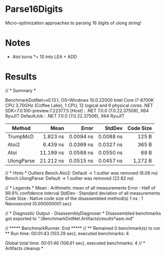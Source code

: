 # Parse16Digits
Micro-optimization approaches to parsing 16 digits of ulong string!

# Notes

- Atoi turns *= 10 into LEA + ADD

# Results

// * Summary *

BenchmarkDotNet=v0.13.1, OS=Windows 10.0.22000
Intel Core i7-8700K CPU 3.70GHz (Coffee Lake), 1 CPU, 12 logical and 6 physical cores
.NET SDK=7.0.100-preview.7.22377.5
  [Host]     : .NET 7.0.0 (7.0.22.37506), X64 RyuJIT
  DefaultJob : .NET 7.0.0 (7.0.22.37506), X64 RyuJIT


|     Method |      Mean |     Error |    StdDev | Code Size |
|----------- |----------:|----------:|----------:|----------:|
|   TrumpMcD |  1.823 ns | 0.0094 ns | 0.0088 ns |     125 B |
|      Atoi2 |  6.439 ns | 0.0369 ns | 0.0327 ns |     365 B |
|       Atoi | 11.199 ns | 0.0588 ns | 0.0550 ns |      68 B |
| UlongParse | 21.212 ns | 0.0515 ns | 0.0457 ns |   1,272 B |

// * Hints *
Outliers
  Bench.Atoi2: Default      -> 1 outlier  was  removed (8.08 ns)
  Bench.UlongParse: Default -> 1 outlier  was  removed (22.82 ns)

// * Legends *
  Mean      : Arithmetic mean of all measurements
  Error     : Half of 99.9% confidence interval
  StdDev    : Standard deviation of all measurements
  Code Size : Native code size of the disassembled method(s)
  1 ns      : 1 Nanosecond (0.000000001 sec)

// * Diagnostic Output - DisassemblyDiagnoser *
Disassembled benchmarks got exported to ".\BenchmarkDotNet.Artifacts\results\*asm.md"

// ***** BenchmarkRunner: End *****
// ** Remained 0 benchmark(s) to run **
Run time: 00:01:43 (103.29 sec), executed benchmarks: 4

Global total time: 00:01:46 (106.61 sec), executed benchmarks: 4
// * Artifacts cleanup *
